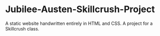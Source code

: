# Jubilee-Austen-Skillcrush-Project
A static website handwritten entirely in HTML and CSS. A project for a Skillcrush class. 
